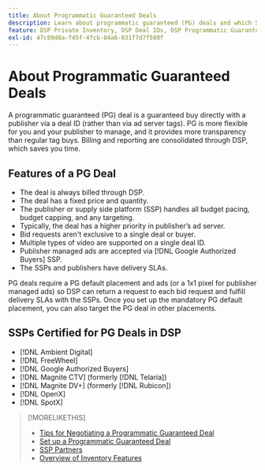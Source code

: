 ```yaml
---
title: About Programmatic Guaranteed Deals
description: Learn about programmatic guaranteed (PG) deals and which SSPs are certified to provide them.
feature: DSP Private Inventory, DSP Deal IDs, DSP Programmatic Guaranteed Deals
exl-id: 47c89d8a-f45f-4fcb-84a6-031f7d7f580f
---
```

# About Programmatic Guaranteed Deals

A programmatic guaranteed (PG) deal is a guaranteed buy directly with a publisher via a deal ID (rather than via ad server tags). PG is more flexible for you and your publisher to manage, and it provides more transparency than regular tag buys. Billing and reporting are consolidated through DSP, which saves you time.

## Features of a PG Deal

* The deal is always billed through DSP.
* The deal has a fixed price and quantity.
* The publisher or supply side platform (SSP) handles all budget pacing, budget capping, and any targeting.
* Typically, the deal has a higher priority in publisher’s ad server.
* Bid requests aren't exclusive to a single deal or buyer.
* Multiple types of video are supported on a single deal ID.
* Publisher managed ads are accepted via [!DNL Google Authorized Buyers] SSP.
* The SSPs and publishers have delivery SLAs.

PG deals require a PG default placement and ads (or a 1x1 pixel for publisher managed ads) so DSP can return a request to each bid request and fulfill delivery SLAs with the SSPs. Once you set up the mandatory PG default placement, you can also target the PG deal in other placements.

## SSPs Certified for PG Deals in DSP

* [!DNL Ambient Digital]
* [!DNL FreeWheel]
* [!DNL Google Authorized Buyers]
* [!DNL Magnite CTV] (formerly [!DNL Telaria])
* [!DNL Magnite DV+] (formerly [!DNL Rubicon])
* [!DNL OpenX]
* [!DNL SpotX]

>[!MORELIKETHIS]
>
>* [Tips for Negotiating a Programmatic Guaranteed Deal](/help/dsp/inventory/programmatic-guaranteed-tips.md)
>* [Set up a Programmatic Guaranteed Deal](programmatic-guaranteed-set-up.md)
>* [SSP Partners](ssp-partners.md)
>* [Overview of Inventory Features](inventory-overview.md)
